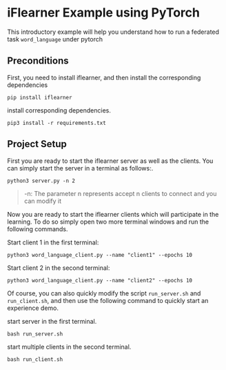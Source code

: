 # iFlearner Example using PyTorch

This introductory example will help you understand how to run a federated task `word_language` under pytorch

## Preconditions
First, you need to install iflearner, and then install the corresponding dependencies
```shell
pip install iflearner
```

install corresponding dependencies.
```shell
pip3 install -r requirements.txt
```

## Project Setup

First you are ready to start the iflearner server as well as the clients. You can simply start the server in a terminal as follows:.  
```shell
python3 server.py -n 2
```
> -n: The parameter n represents accept n clients to connect and you can modify it

Now you are ready to start the iflearner clients which will participate in the learning. To do so simply open two more terminal windows and run the following commands.

Start client 1 in the first terminal:

```shell
python3 word_language_client.py --name "client1" --epochs 10
```

Start client 2 in the second terminal:

```shell
python3 word_language_client.py --name "client2" --epochs 10
```

Of course, you can also quickly modify the script `run_server.sh` and `run_client.sh`, and then use the following command to quickly start an experience demo.

start server in the first terminal.
```shell
bash run_server.sh
```

start multiple clients in the second terminal.
```shell
bash run_client.sh
```